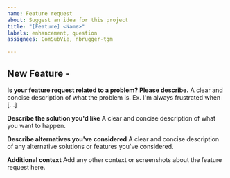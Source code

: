```yaml
---
name: Feature request
about: Suggest an idea for this project
title: "[Feature] <Name>"
labels: enhancement, question
assignees: ComSubVie, nbrugger-tgm

---
```


## New Feature - <Name>
**Is your feature request related to a problem? Please describe.**
A clear and concise description of what the problem is. Ex. I'm always frustrated when [...]

**Describe the solution you'd like**
A clear and concise description of what you want to happen.

**Describe alternatives you've considered**
A clear and concise description of any alternative solutions or features you've considered.

**Additional context**
Add any other context or screenshots about the feature request here.
